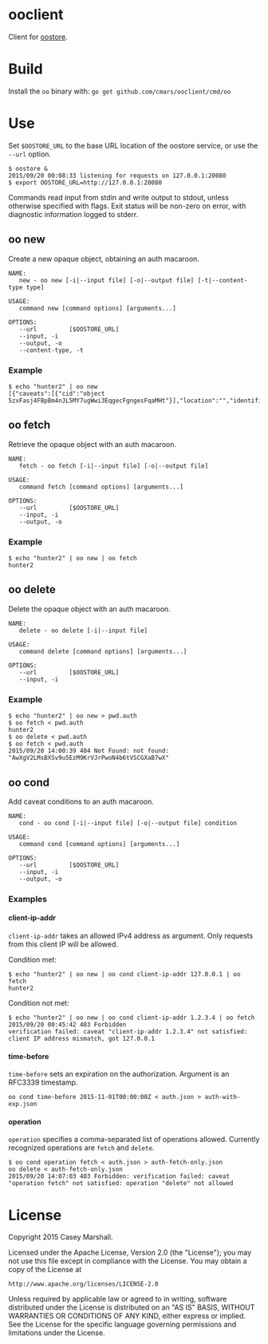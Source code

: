 # ooclient

Client for [oostore](https://github.com/cmars/oostore).

# Build

Install the `oo` binary with:
`go get github.com/cmars/ooclient/cmd/oo`

# Use

Set `$OOSTORE_URL` to the base URL location of the oostore service, or use the
`--url` option.

```
$ oostore &
2015/09/20 00:08:33 listening for requests on 127.0.0.1:20080
$ export OOSTORE_URL=http://127.0.0.1:20080
```

Commands read input from stdin and write output to stdout, unless otherwise
specified with flags. Exit status will be non-zero on error, with diagnostic
information logged to stderr.

## oo new

Create a new opaque object, obtaining an auth macaroon.

```
NAME:
   new - oo new [-i|--input file] [-o|--output file] [-t|--content-type type]

USAGE:
   command new [command options] [arguments...]

OPTIONS:
   --url 		 [$OOSTORE_URL]
   --input, -i 		
   --output, -o 	
   --content-type, -t 	
```   

### Example

```
$ echo "hunter2" | oo new
[{"caveats":[{"cid":"object 5zxFasj4FBpBm4nJL5MY7ugWwi3EqgecFgngesFqaMHt"}],"location":"","identifier":"af68ce02fffed6acd80e4eda8bde339b99e60bab252d3fe7","signature":"478ac5c9d76668a02850ebbec63eaed56a93ea70e831bfe8c468efab364d570d"}]
```

## oo fetch

Retrieve the opaque object with an auth macaroon.

```
NAME:
   fetch - oo fetch [-i|--input file] [-o|--output file]

USAGE:
   command fetch [command options] [arguments...]

OPTIONS:
   --url 		 [$OOSTORE_URL]
   --input, -i 		
   --output, -o 	
```

### Example

```
$ echo "hunter2" | oo new | oo fetch
hunter2
```

## oo delete

Delete the opaque object with an auth macaroon.

```
NAME:
   delete - oo delete [-i|--input file]

USAGE:
   command delete [command options] [arguments...]

OPTIONS:
   --url         [$OOSTORE_URL]
   --input, -i 
```

### Example

```
$ echo "hunter2" | oo new > pwd.auth
$ oo fetch < pwd.auth
hunter2
$ oo delete < pwd.auth
$ oo fetch < pwd.auth
2015/09/20 14:00:39 404 Not Found: not found: "AwXgV2LMsBXSv9u5EzM9KrVJrPwoN4b6tVSCGXaB7wX"
```

## oo cond

Add caveat conditions to an auth macaroon.

```
NAME:
   cond - oo cond [-i|--input file] [-o|--output file] condition

USAGE:
   command cond [command options] [arguments...]

OPTIONS:
   --url 		 [$OOSTORE_URL]
   --input, -i 		
   --output, -o 	
```

### Examples

#### client-ip-addr

`client-ip-addr` takes an allowed IPv4 address as argument. Only requests from
this client IP will be allowed.

Condition met:

```
$ echo "hunter2" | oo new | oo cond client-ip-addr 127.0.0.1 | oo fetch
hunter2
```

Condition not met:

```
$ echo "hunter2" | oo new | oo cond client-ip-addr 1.2.3.4 | oo fetch
2015/09/20 00:45:42 403 Forbidden
verification failed: caveat "client-ip-addr 1.2.3.4" not satisfied: client IP address mismatch, got 127.0.0.1
```

#### time-before

`time-before` sets an expiration on the authorization. Argument is an RFC3339 timestamp.

```
oo cond time-before 2015-11-01T00:00:00Z < auth.json > auth-with-exp.json
```

#### operation

`operation` specifies a comma-separated list of operations allowed. Currently
recognized operations are `fetch` and `delete`.

```
$ oo cond operation fetch < auth.json > auth-fetch-only.json
oo delete < auth-fetch-only.json 
2015/09/20 14:07:03 403 Forbidden: verification failed: caveat "operation fetch" not satisfied: operation "delete" not allowed
```

# License

Copyright 2015 Casey Marshall.

Licensed under the Apache License, Version 2.0 (the "License");
you may not use this file except in compliance with the License.
You may obtain a copy of the License at

    http://www.apache.org/licenses/LICENSE-2.0

Unless required by applicable law or agreed to in writing, software
distributed under the License is distributed on an "AS IS" BASIS,
WITHOUT WARRANTIES OR CONDITIONS OF ANY KIND, either express or implied.
See the License for the specific language governing permissions and
limitations under the License.
